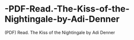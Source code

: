 # -PDF-Read.-The-Kiss-of-the-Nightingale-by-Adi-Denner
(PDF) Read. The Kiss of the Nightingale by Adi Denner
